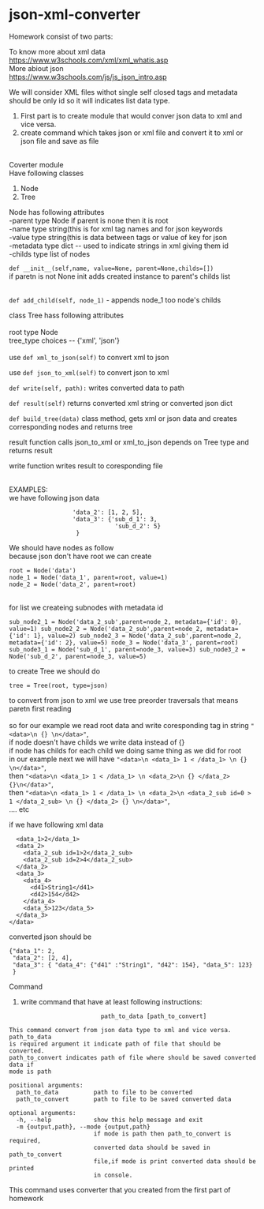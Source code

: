 # json-xml-converter

Homework consist of two parts: <br>

To know more about xml data <br>
https://www.w3schools.com/xml/xml_whatis.asp <br>
More abiout json <br>
https://www.w3schools.com/js/js_json_intro.asp <br>

We will consider XML files withot single self closed tags and metadata should be only id so it will indicates list data type.<br>

1. First part is to create module that would conver json data to xml and vice versa. <br>
2. create command which takes json or xml file and convert it to xml or json file and save as file <br>
<br>
Coverter module <br>
Have following classes <br>

1. Node 
2. Tree

Node has following attributes <br>
-parent type Node if parent is none then it is root <br>
-name type string(this is for xml tag names and for json keywords <br>
-value type string(this is data between tags or value of key for json <br>
-metadata type dict -- used to indicate strings in xml giving them id <br>
-childs type list of nodes <br>

```def __init__(self,name, value=None, parent=None,childs=[])``` <br>
if paretn is not None init adds created instance to parent's childs list <br><br>

```def add_child(self, node_1)``` - appends node_1 too node's childs <br>

class Tree hass following attributes <br>
<br>
root type Node <br>
tree_type choices -- {'xml', 'json'}  <br>
<br>
use ```def xml_to_json(self)``` to convert xml to json <br>

use ```def json_to_xml(self)``` to convert json to xml <br>

```def write(self, path):``` writes converted data to path <br>

```def result(self)``` returns converted xml string or converted json dict <br>

```def build_tree(data)``` class method, gets xml or json data and creates corresponding nodes and returns tree <br>

result function calls json_to_xml or xml_to_json depends on Tree type and returns result  <br>

write function writes result to coresponding file <br><br>


EXAMPLES: <br>
we have following json data 
```{'data_1': 1,
                  'data_2': [1, 2, 5],
                  'data_3': {'sub_d_1': 3,
                              'sub_d_2': 5}
                   }
```

We should have nodes as follow <br>
because json don't have root we can create <br>
```
root = Node('data') 
node_1 = Node('data_1', parent=root, value=1)
node_2 = Node('data_2', parent=root)
``` 
<br>
for list we createing subnodes with metadata id <br>

`
sub_node2_1 = Node('data_2_sub',parent=node_2, metadata={'id': 0}, value=1)
sub_node2_2 = Node('data_2_sub',parent=node_2, metadata={'id': 1}, value=2)
sub_node2_3 = Node('data_2_sub',parent=node_2, metadata={'id': 2}, value=5)
node_3 = Node('data_3', parent=root)
sub_node3_1 = Node('sub_d_1', parent=node_3, value=3)
sub_node3_2 = Node('sub_d_2', parent=node_3, value=5)
`

to create Tree we should do <br>

```tree = Tree(root, type=json)```

to convert from json to xml we use tree preorder traversals that means paretn first reading <br>
<br>
so for our example we read root data and write coresponding tag in string ```"<data>\n {} \n</data>"```,  <br>
if node doesn't have childs we write data instead of {} <br>
if node has childs for each child we doing same thing as we did for root <br>
in our example next we will have ```"<data>\n <data_1> 1 < /data_1> \n {} \n</data>"```, <br>
then  ```"<data>\n <data_1> 1 < /data_1> \n <data_2>\n {} </data_2> {}\n</data>"```,<br>
then ```"<data>\n <data_1> 1 < /data_1> \n <data_2>\n <data_2_sub id=0 > 1 </data_2_sub> \n {} </data_2> {} \n</data>"```,<br>
  .... etc
  
if we have following xml data

```<data>
  <data_1>2</data_1>
  <data_2> 
    <data_2_sub id=1>2</data_2_sub>
    <data_2_sub id=2>4</data_2_sub>
  </data_2>
  <data_3>
    <data_4>
      <d41>String1</d41>
      <d42>154</d42>
    </data_4>
    <data_5>123</data_5>
  </data_3>
</data> 
```
converted json should be
```
{"data_1": 2,
 "data_2": [2, 4],
 "data_3": { "data_4": {"d41" :"String1", "d42": 154}, "data_5": 123}
 }
 ```
 
Command 
1. write command that have at least following instructions:

```usage: xml-json-converter [-h] [-m {output,path}]
                          path_to_data [path_to_convert]

This command convert from json data type to xml and vice versa. path_to_data
is required argument it indicate path of file that should be converted.
path_to_convert indicates path of file where should be saved converted data if
mode is path

positional arguments:
  path_to_data          path to file to be converted
  path_to_convert       path to file to be saved converted data

optional arguments:
  -h, --help            show this help message and exit
  -m {output,path}, --mode {output,path}
                        if mode is path then path_to_convert is required,
                        converted data should be saved in path_to_convert
                        file,if mode is print converted data should be printed
                        in console.
```
This command uses converter that you created from the first part of homework
